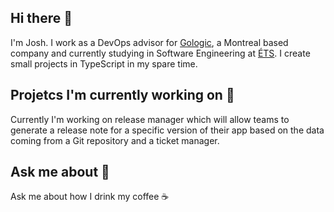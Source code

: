 ## Hi there 👋
I'm Josh. I work as a DevOps advisor for [Gologic](https://www.gologic.ca/), a Montreal based company and currently studying in Software Engineering at [ÉTS](https://www.etsmtl.ca/). I create small projects in TypeScript in my spare time.

## Projetcs I'm currently working on 🔭
Currently I'm working on release manager which will allow teams to generate a release note for a specific version of their app based on the data coming from a Git repository and a ticket manager.

## Ask me about 💬
Ask me about how I drink my coffee ☕
